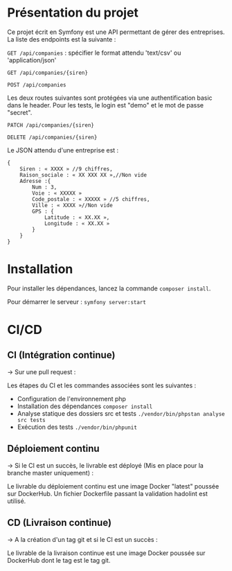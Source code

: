 # Présentation du projet

Ce projet écrit en Symfony est une API permettant de gérer des entreprises. La liste des endpoints est la suivante :

`GET /api/companies` : spécifier le format attendu 'text/csv' ou 'application/json'

`GET /api/companies/{siren}`

`POST /api/companies`

Les deux routes suivantes sont protégées via une authentification basic dans le header. Pour les tests, le login est "demo" et le mot de passe "secret".

`PATCH /api/companies/{siren}`

`DELETE /api/companies/{siren}`

Le JSON attendu d'une entreprise est :

```
{
	Siren : « XXXX » //9 chiffres,
	Raison_sociale : « XX XXX XX »,//Non vide
	Adresse :{
		Num : 3,
		Voie : « XXXXX »
		Code_postale : « XXXXX » //5 chiffres,
		Ville : « XXXX »//Non vide
		GPS : {
			Latitude : « XX.XX »,
			Longitude : « XX.XX »
        }
    }
}
```

# Installation

Pour installer les dépendances, lancez la commande `composer install`.

Pour démarrer le serveur : `symfony server:start`

# CI/CD

## CI (Intégration continue)

-> Sur une pull request :

Les étapes du CI et les commandes associées sont les suivantes :

- Configuration de l'environnement php
- Installation des dépendances `composer install`
- Analyse statique des dossiers src et tests `./vendor/bin/phpstan analyse src tests`
- Exécution des tests `./vendor/bin/phpunit`

## Déploiement continu

-> Si le CI est un succès, le livrable est déployé (Mis en place pour la branche master uniquement) :

Le livrable du déploiement continu est une image Docker "latest" poussée sur DockerHub. Un fichier Dockerfile passant la validation hadolint est utilisé.

## CD (Livraison continue)

-> A la création d'un tag git et si le CI est un succès :

Le livrable de la livraison continue est une image Docker poussée sur DockerHub dont le tag est le tag git.
